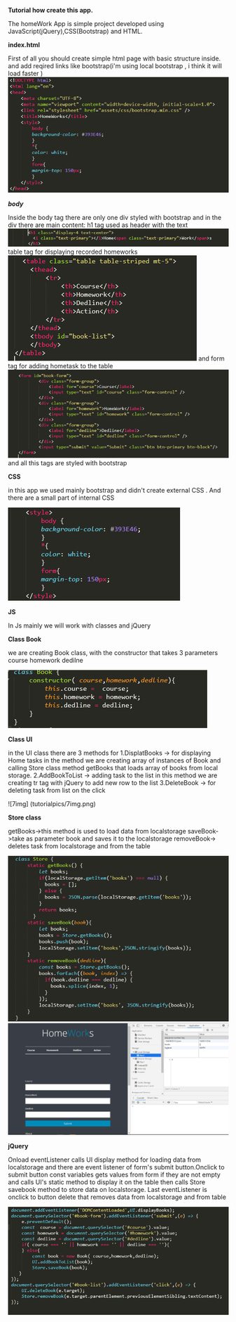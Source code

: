 **Tutorial how create this app.**

The homeWork App is simple project developed using JavaScript(jQuery),CSS(Bootstrap) and HTML.

**index.html**

First of all you should create simple html page with basic structure inside.
and add reqired links like bootstrap(i'm using local bootstrap , i think it will load faster )
![1img](tutorialpics/1img.png)

***body***

Inside the body tag there are only one div styled with bootstrap
and in the div there are main content:
h1 tag used as header with the text
![2img](tutorialpics/2img.png)
table tag for displaying recorded homeworks
![3img](tutorialpics/3img.png)
and form tag for adding hometask to the table
![4img](tutorialpics/4img.png)
and all this tags are styled with bootstrap


**CSS**

in this app we used mainly bootstrap and didn't create external CSS . And there are a small part of internal CSS

![5img](tutorialpics/5img.png)

**JS**

In Js mainly we will work with classes and jQuery

**Class Book**

we are creating Book class, with the constructor that takes 
3 parameters course homework dedilne 

![6img](tutorialpics/6img.png)

**Class UI**

in the UI class there are 3 methods for 
1.DisplatBooks -> for displaying Home tasks
in the method we are creating array of instances of Book
and calling Store class method getBooks that loads array of books from local storage.
2.AddBookToList -> adding task to the list
in this method we are creating tr tag with jQuery to add new row to the list 
3.DeleteBook -> for deleting task from list on the click 

![7img] (tutorialpics/7img.png)

**Store class**

getBooks->this method is used to load data from localstorage
saveBook->take as parameter book and saves it to the localstorage
removeBook-> deletes task from localstorage and from the table

![8img](tutorialpics/8img.png)
![10img](tutorialpics/10img.png)

**jQuery**

Onload eventListener calls UI display method for loading data from localstorage and there are event listener of form's submit button.Onclick to submit button const variables gets values from form if they are not empty and calls UI's static method to display it on the table then calls Store savebook method to store data on localstorage.
Last eventListener is onclick to button delete that removes data from localstorage and from table

![9img](tutorialpics/9img.png)


